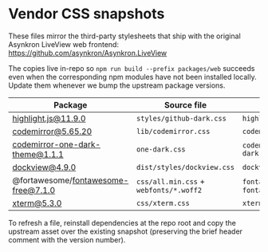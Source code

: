 # Vendor CSS snapshots

These files mirror the third-party stylesheets that ship with the original Asynkron LiveView web frontend:
https://github.com/asynkron/Asynkron.LiveView

The copies live in-repo so `npm run build --prefix packages/web` succeeds even when the corresponding npm modules have not been installed locally. Update them whenever we bump the upstream package versions.

| Package | Source file | Local path |
| ------- | ----------- | ---------- |
| highlight.js@11.9.0 | `styles/github-dark.css` | `highlight/github-dark.css` |
| codemirror@5.65.20 | `lib/codemirror.css` | `codemirror/codemirror.css` |
| codemirror-one-dark-theme@1.1.1 | `one-dark.css` | `codemirror-one-dark/one-dark.css` |
| dockview@4.9.0 | `dist/styles/dockview.css` | `dockview/dockview.css` |
| @fortawesome/fontawesome-free@7.1.0 | `css/all.min.css` + `webfonts/*.woff2` | `fontawesome/css/all.min.css`, `fontawesome/webfonts/` |
| xterm@5.3.0 | `css/xterm.css` | `xterm/xterm.css` |

To refresh a file, reinstall dependencies at the repo root and copy the upstream asset over the existing snapshot (preserving the brief header comment with the version number).
